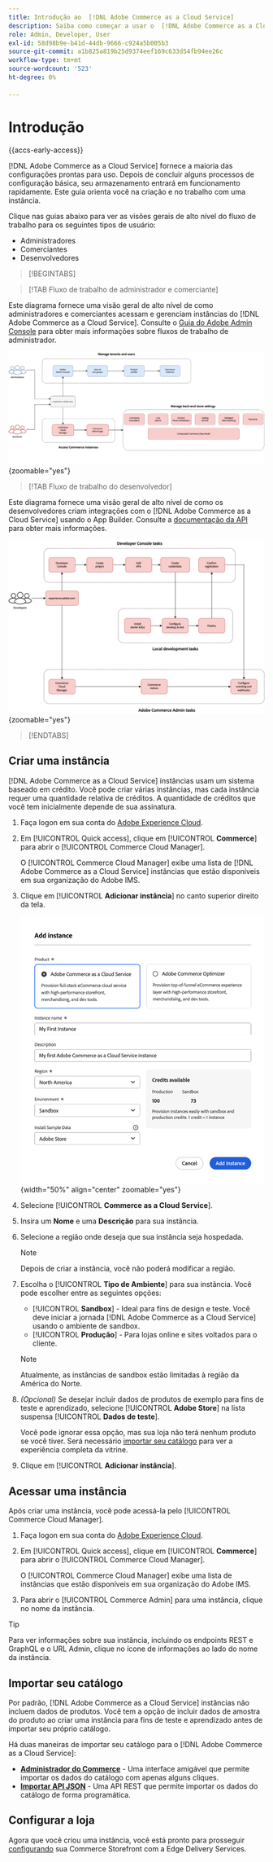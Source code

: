 ```yaml
---
title: Introdução ao  [!DNL Adobe Commerce as a Cloud Service]
description: Saiba como começar a usar o  [!DNL Adobe Commerce as a Cloud Service].
role: Admin, Developer, User
exl-id: 58d98b9e-b41d-44db-9666-c924a5b005b3
source-git-commit: a1b825a819b25d9374eef169c633d54fb94ee26c
workflow-type: tm+mt
source-wordcount: '523'
ht-degree: 0%

---
```


# Introdução

{{accs-early-access}}

[!DNL Adobe Commerce as a Cloud Service] fornece a maioria das configurações prontas para uso. Depois de concluir alguns processos de configuração básica, seu armazenamento entrará em funcionamento rapidamente. Este guia orienta você na criação e no trabalho com uma instância.

Clique nas guias abaixo para ver as visões gerais de alto nível do fluxo de trabalho para os seguintes tipos de usuário:

* Administradores
* Comerciantes
* Desenvolvedores

>[!BEGINTABS]

>[!TAB Fluxo de trabalho de administrador e comerciante]

Este diagrama fornece uma visão geral de alto nível de como administradores e comerciantes acessam e gerenciam instâncias do [!DNL Adobe Commerce as a Cloud Service]. Consulte o [Guia do Adobe Admin Console](https://helpx.adobe.com/enterprise/admin-guide.html) para obter mais informações sobre fluxos de trabalho de administrador.

![[!DNL Adobe Commerce as a Cloud Service] diagrama de fluxo de comerciante](./assets/merchant-flow.svg){zoomable="yes"}

>[!TAB Fluxo de trabalho do desenvolvedor]

Este diagrama fornece uma visão geral de alto nível de como os desenvolvedores criam integrações com o [!DNL Adobe Commerce as a Cloud Service] usando o App Builder. Consulte a [documentação da API](https://developer.adobe.com/commerce/services/cloud/) para obter mais informações.

![[!DNL Adobe Commerce as a Cloud Service] diagrama do fluxo do desenvolvedor](./assets/developer-flow.svg){zoomable="yes"}

>[!ENDTABS]

## Criar uma instância

[!DNL Adobe Commerce as a Cloud Service] instâncias usam um sistema baseado em crédito. Você pode criar várias instâncias, mas cada instância requer uma quantidade relativa de créditos. A quantidade de créditos que você tem inicialmente depende de sua assinatura.

1. Faça logon em sua conta do [Adobe Experience Cloud](https://experience.adobe.com/).

1. Em [!UICONTROL Quick access], clique em [!UICONTROL **Commerce**] para abrir o [!UICONTROL Commerce Cloud Manager].

   O [!UICONTROL Commerce Cloud Manager] exibe uma lista de [!DNL Adobe Commerce as a Cloud Service] instâncias que estão disponíveis em sua organização do Adobe IMS.

1. Clique em [!UICONTROL **Adicionar instância**] no canto superior direito da tela.

   ![Criar Instância](./assets/create-instance.png){width="50%" align="center" zoomable="yes"}

1. Selecione [!UICONTROL **Commerce as a Cloud Service**].

1. Insira um **Nome** e uma **Descrição** para sua instância.

1. Selecione a região onde deseja que sua instância seja hospedada.

   >[!NOTE]
   >
   >Depois de criar a instância, você não poderá modificar a região.

1. Escolha o [!UICONTROL **Tipo de Ambiente**] para sua instância. Você pode escolher entre as seguintes opções:

   * [!UICONTROL **Sandbox**] - Ideal para fins de design e teste. Você deve iniciar a jornada [!DNL Adobe Commerce as a Cloud Service] usando o ambiente de sandbox.
   * [!UICONTROL **Produção**] - Para lojas online e sites voltados para o cliente.

   >[!NOTE]
   >
   >Atualmente, as instâncias de sandbox estão limitadas à região da América do Norte.

1. _(Opcional)_ Se desejar incluir dados de produtos de exemplo para fins de teste e aprendizado, selecione [!UICONTROL **Adobe Store**] na lista suspensa [!UICONTROL **Dados de teste**].

   Você pode ignorar essa opção, mas sua loja não terá nenhum produto se você tiver. Será necessário [importar seu catálogo](#import-your-catalog) para ver a experiência completa da vitrine.

1. Clique em [!UICONTROL **Adicionar instância**].

## Acessar uma instância

Após criar uma instância, você pode acessá-la pelo [!UICONTROL Commerce Cloud Manager].

1. Faça logon em sua conta do [Adobe Experience Cloud](https://experience.adobe.com/).

1. Em [!UICONTROL Quick access], clique em [!UICONTROL **Commerce**] para abrir o [!UICONTROL Commerce Cloud Manager].

   O [!UICONTROL Commerce Cloud Manager] exibe uma lista de instâncias que estão disponíveis em sua organização do Adobe IMS.

1. Para abrir o [!UICONTROL Commerce Admin] para uma instância, clique no nome da instância.

>[!TIP]
>
>Para ver informações sobre sua instância, incluindo os endpoints REST e GraphQL e o URL Admin, clique no ícone de informações ao lado do nome da instância.

## Importar seu catálogo

Por padrão, [!DNL Adobe Commerce as a Cloud Service] instâncias não incluem dados de produtos. Você tem a opção de incluir dados de amostra do produto ao criar uma instância para fins de teste e aprendizado antes de importar seu próprio catálogo.

Há duas maneiras de importar seu catálogo para o [!DNL Adobe Commerce as a Cloud Service]:

* [**Administrador do Commerce**](https://experienceleague.adobe.com/en/docs/commerce-admin/systems/data-transfer/import/data-import) - Uma interface amigável que permite importar os dados do catálogo com apenas alguns cliques.
* [**Importar API JSON**](https://developer.adobe.com/commerce/webapi/rest/modules/import/#import-json-api) - Uma API REST que permite importar os dados do catálogo de forma programática.

<!-- TODO

- Add guidance about how to choose which method to use
- Add guidance for new vs existing customers (cross-reference OR and _include file for migration content)

-->

## Configurar a loja

Agora que você criou uma instância, você está pronto para prosseguir [configurando](storefront.md) sua Commerce Storefront com a Edge Delivery Services.
